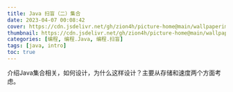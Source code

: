 ```yaml
---
title: Java 扫盲（二）集合
date: 2023-04-07 00:08:42
cover: https://cdn.jsdelivr.net/gh/zion4h/picture-home@main/wallpaperimg1007.jpg
thumbnail: https://cdn.jsdelivr.net/gh/zion4h/picture-home@main/wallpaperimg1007.jpg
categories: [编程, 编程.Java, 编程.扫盲]
tags: [java, intro]
toc: true
---
```

介绍Java集合相关，如何设计，为什么这样设计？主要从存储和速度两个方面考虑。
<!-- more -->
